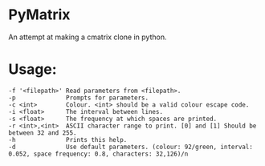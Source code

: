 # PyMatrix

An attempt at making a cmatrix clone in python.

# Usage:
	-f '<filepath>' Read parameters from <filepath>.
	-p			  	Prompts for parameters.
	-c <int>		Colour. <int> should be a valid colour escape code.
	-i <float>	  	The interval between lines.
	-s <float>	  	The frequency at which spaces are printed.
	-r <int>,<int>	ASCII character range to print. [0] and [1] Should be between 32 and 255.
	-h			  	Prints this help.
	-d				Use default parameters. (colour: 92/green, interval: 0.052, space frequency: 0.8, characters: 32,126)/n 